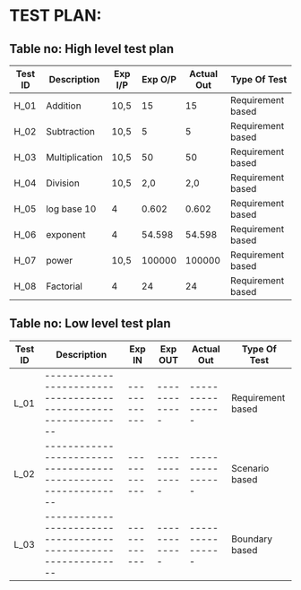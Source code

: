 # TEST PLAN:

## Table no: High level test plan

| **Test ID** | **Description**                                              | **Exp I/P**  | **Exp O/P** | **Actual Out** |**Type Of Test**  |
|-------------|--------------------------------------------------------------|------------|-------------|----------------|------------------|
|  H_01       |               Addition                                       |  10,5|15 |15 |Requirement based |
|  H_02       |               Subtraction                                    |  10,5|5  |5  |Requirement based |
|  H_03       |               Multiplication                                 |  10,5|50 |50 |Requirement based |
|  H_04       |               Division                                       |  10,5|2,0|2,0|Requirement based |
|  H_05       |               log base 10                                    |  4|0.602 |0.602 |Requirement based |
|  H_06       |               exponent                                       |  4|54.598 |54.598  |Requirement based |
|  H_07       |               power                                          |  10,5|100000 |100000  |Requirement based |
|  H_08       |               Factorial                                      |  4|24 |24  |Requirement based |


## Table no: Low level test plan

| **Test ID** | **Description**                                              | **Exp IN** | **Exp OUT** | **Actual Out** |**Type Of Test**  |    
|-------------|--------------------------------------------------------------|------------|-------------|----------------|------------------|
|  L_01       |--------------------------------------------------------------|  ------------|-------------|----------------|Requirement based |
|  L_02       |--------------------------------------------------------------|  ------------|-------------|----------------|Scenario based    |
|  L_03       |--------------------------------------------------------------|  ------------|-------------|----------------|Boundary based    |
